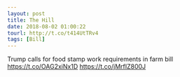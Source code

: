 ```yaml
---
layout: post
title: The Hill
date: 2018-08-02 01:00:22
tourl: http://t.co/t414UtTRv4
tags: [Bill]
---
```

Trump calls for food stamp work requirements in farm bill https://t.co/OAG2xiNx1D https://t.co/jMrfIZ800J
